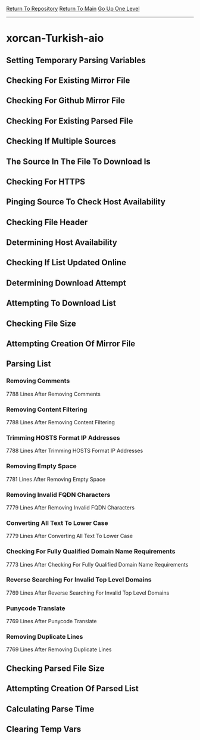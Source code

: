 [Return To Repository](https://github.com/deathbybandaid/piholeparser/)
[Return To Main](https://github.com/deathbybandaid/piholeparser/blob/master/RecentRunLogs/Mainlog.md)
[Go Up One Level](https://github.com/deathbybandaid/piholeparser/blob/master/RecentRunLogs/TopLevelScripts/30-Processing-External-Blacklists.md)
____________________________________
# xorcan-Turkish-aio
## Setting Temporary Parsing Variables
## Checking For Existing Mirror File
## Checking For Github Mirror File
## Checking For Existing Parsed File
## Checking If Multiple Sources
## The Source In The File To Download Is
## Checking For HTTPS
## Pinging Source To Check Host Availability
## Checking File Header
## Determining Host Availability
## Checking If List Updated Online
## Determining Download Attempt
## Attempting To Download List
## Checking File Size
## Attempting Creation Of Mirror File
## Parsing List
### Removing Comments
7788 Lines After Removing Comments
### Removing Content Filtering
7788 Lines After Removing Content Filtering
### Trimming HOSTS Format IP Addresses
7788 Lines After Trimming HOSTS Format IP Addresses
### Removing Empty Space
7781 Lines After Removing Empty Space
### Removing Invalid FQDN Characters
7779 Lines After Removing Invalid FQDN Characters
### Converting All Text To Lower Case
7779 Lines After Converting All Text To Lower Case
### Checking For Fully Qualified Domain Name Requirements
7773 Lines After Checking For Fully Qualified Domain Name Requirements
### Reverse Searching For Invalid Top Level Domains
7769 Lines After Reverse Searching For Invalid Top Level Domains
### Punycode Translate
7769 Lines After Punycode Translate
### Removing Duplicate Lines
7769 Lines After Removing Duplicate Lines
## Checking Parsed File Size
## Attempting Creation Of Parsed List
## Calculating Parse Time
## Clearing Temp Vars
